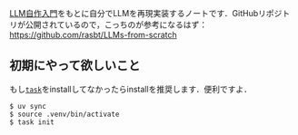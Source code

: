 [LLM自作入門]( https://book.mynavi.jp/ec/products/detail/id=146901 )をもとに自分でLLMを再現実装するノートです．GitHubリポジトリが公開されているので，こっちのが参考になるはず：https://github.com/rasbt/LLMs-from-scratch

## 初期にやって欲しいこと
もし[`task`]( https://taskfile.dev/ )をinstallしてなかったらinstallを推奨します．便利ですよ．
```
$ uv sync
$ source .venv/bin/activate
$ task init
```
